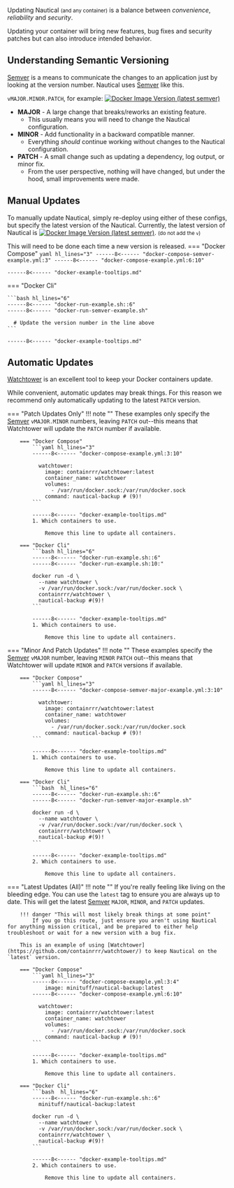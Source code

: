 Updating Nautical <small>(and any container)</small> is a balance between *convenience*, *reliability* and *security*.

Updating your container will bring new features, bug fixes and security patches but can also introduce intended behavior.


## Understanding Semantic Versioning
[Semver](https://semver.org) is a means to communicate the changes to an application just by looking at the version number.
Nautical uses [Semver](https://semver.org) like this.

`vMAJOR.MINOR.PATCH`, for example:
<a href="https://hub.docker.com/r/minituff/nautical-backup"><img alt="Docker Image Version (latest semver)" src="https://img.shields.io/docker/v/minituff/nautical-backup/latest?label= " /></a>

* **MAJOR** - A large change that breaks/reworks an existing feature. 
    * This usually means you will need to change the Nautical configuration.
* **MINOR** - Add functionality in a backward compatible manner.
    * Everything *should* continue working without changes to the Nautical configuration.
* **PATCH** - A small change such as updating a dependency, log output, or minor fix.
    * From the user perspective, nothing will have changed, but under the hood, small improvements were made.

## Manual Updates
To manually update Nautical, simply re-deploy using either of these configs, but specify the latest version of the Nautical.
Currently, the latest version of Nautical is <a href="https://hub.docker.com/r/minituff/nautical-backup"><img alt="Docker Image Version (latest semver)" src="https://img.shields.io/docker/v/minituff/nautical-backup/latest?label= " /></a>. <small>(do not add the `v`)</small>

This will need to be done each time a new version is released.
=== "Docker Compose"
    ```yaml hl_lines="3"
    ------8<------ "docker-compose-semver-example.yml:3"
    ------8<------ "docker-compose-example.yml:6:10"
    ```
    
    ------8<------ "docker-example-tooltips.md"

=== "Docker Cli"

    ```bash hl_lines="6"
    ------8<------ "docker-run-example.sh::6"
    ------8<------ "docker-run-semver-example.sh"

      # Update the version number in the line above
    ```

    ------8<------ "docker-example-tooltips.md"


## Automatic Updates
[Watchtower](https://github.com/containrrr/watchtower/) is an excellent tool to keep your Docker containers update.

While convenient, automatic updates may break things. For this reason we recommend only automatically updating to the latest `PATCH` version.

=== "Patch Updates Only"
    !!! note ""
        These examples only specify the [Semver](https://semver.org) `vMAJOR.MINOR` numbers, leaving `PATCH` out--this means that Watchtower will update the `PATCH` number if available.

        === "Docker Compose"
            ```yaml hl_lines="3"
            ------8<------ "docker-compose-example.yml:3:10"
              
              watchtower:
                image: containrrr/watchtower:latest
                container_name: watchtower
                volumes:
                  - /var/run/docker.sock:/var/run/docker.sock
                command: nautical-backup # (9)! 
            ```

            ------8<------ "docker-example-tooltips.md"
            1. Which containers to use. 

                Remove this line to update all containers.

        === "Docker Cli"
            ```bash hl_lines="6"
            ------8<------ "docker-run-example.sh::6"
            ------8<------ "docker-run-example.sh:10:"
            
            docker run -d \
              --name watchtower \
              -v /var/run/docker.sock:/var/run/docker.sock \
              containrrr/watchtower \
              nautical-backup #(9)!
            ```

            ------8<------ "docker-example-tooltips.md"
            1. Which containers to use. 

                Remove this line to update all containers.

=== "Minor And Patch Updates"
    !!! note ""
        These examples specify the [Semver](https://semver.org) `vMAJOR` number, leaving `MINOR` `PATCH` out--this means that Watchtower will update `MINOR` and `PATCH` versions if available.

        === "Docker Compose"
            ```yaml hl_lines="3"
            ------8<------ "docker-compose-semver-major-example.yml:3:10"
              
              watchtower:
                image: containrrr/watchtower:latest
                container_name: watchtower
                volumes:
                  - /var/run/docker.sock:/var/run/docker.sock
                command: nautical-backup # (9)! 
            ```

            ------8<------ "docker-example-tooltips.md"
            1. Which containers to use. 

                Remove this line to update all containers.

        === "Docker Cli"
            ```bash  hl_lines="6"
            ------8<------ "docker-run-example.sh::6"
            ------8<------ "docker-run-semver-major-example.sh"
            
            docker run -d \
              --name watchtower \
              -v /var/run/docker.sock:/var/run/docker.sock \
              containrrr/watchtower \
              nautical-backup #(9)!
            ```

            ------8<------ "docker-example-tooltips.md"
            2. Which containers to use. 

                Remove this line to update all containers.

=== "Latest Updates (All)"
    !!! note ""
        If you're really feeling like living on the bleeding edge. You can use the `latest` tag to ensure you are always up to date.
        This will get the latest [Semver](https://semver.org) `MAJOR`, `MINOR`, and `PATCH` updates.

        !!! danger "This will most likely break things at some point"
            If you go this route, just ensure you aren't using Nautical for anything mission critical, and be prepared to either help troubleshoot or wait for a new version with a bug fix.

        This is an example of using [Watchtower](https://github.com/containrrr/watchtower/) to keep Nautical on the `latest` version.
        
        === "Docker Compose"
            ```yaml hl_lines="3"
            ------8<------ "docker-compose-example.yml:3:4"
                image: minituff/nautical-backup:latest
            ------8<------ "docker-compose-example.yml:6:10"
              
              watchtower:
                image: containrrr/watchtower:latest
                container_name: watchtower
                volumes:
                  - /var/run/docker.sock:/var/run/docker.sock
                command: nautical-backup # (9)! 
            ```

            ------8<------ "docker-example-tooltips.md"
            1. Which containers to use. 

                Remove this line to update all containers.

        === "Docker Cli"
            ```bash  hl_lines="6"
            ------8<------ "docker-run-example.sh::6"
              minituff/nautical-backup:latest
            
            docker run -d \
              --name watchtower \
              -v /var/run/docker.sock:/var/run/docker.sock \
              containrrr/watchtower \
              nautical-backup #(9)!
            ```

            ------8<------ "docker-example-tooltips.md"
            2. Which containers to use. 

                Remove this line to update all containers.


